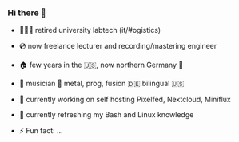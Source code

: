 ### Hi there 👋

- 🧑🏼‍💻 retired university labtech (it/#ogistics) 
- 💿 now freelance lecturer and recording/mastering engineer 
- 🏠 few years in the 🇺🇸, now northern Germany 🌊
- 🎸 musician 🤘 metal, prog, fusion 🇩🇪 bilingual 🇺🇸

- 🔭 currently working on self hosting Pixelfed, Nextcloud, Miniflux
- 🌱 currently refreshing my Bash and Linux knowledge
- ⚡ Fun fact: ...

